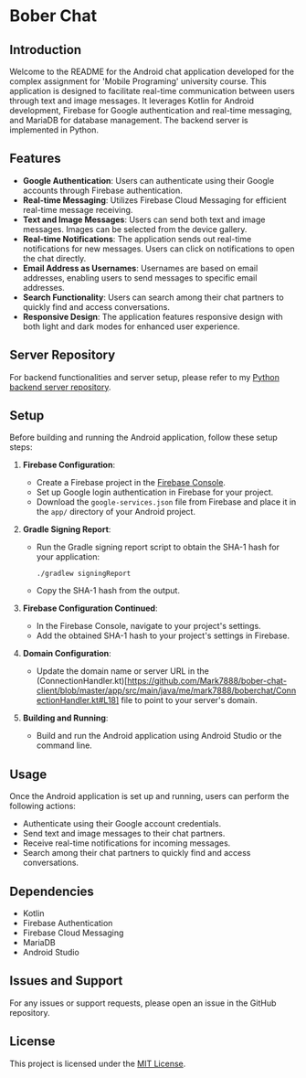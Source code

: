 # Bober Chat

## Introduction
Welcome to the README for the Android chat application developed for the complex assignment for 'Mobile Programing' university course. This application is designed to facilitate real-time communication between users through text and image messages. It leverages Kotlin for Android development, Firebase for Google authentication and real-time messaging, and MariaDB for database management. The backend server is implemented in Python.

## Features
- **Google Authentication**: Users can authenticate using their Google accounts through Firebase authentication.
- **Real-time Messaging**: Utilizes Firebase Cloud Messaging for efficient real-time message receiving.
- **Text and Image Messages**: Users can send both text and image messages. Images can be selected from the device gallery.
- **Real-time Notifications**: The application sends out real-time notifications for new messages. Users can click on notifications to open the chat directly.
- **Email Address as Usernames**: Usernames are based on email addresses, enabling users to send messages to specific email addresses.
- **Search Functionality**: Users can search among their chat partners to quickly find and access conversations.
- **Responsive Design**: The application features responsive design with both light and dark modes for enhanced user experience.

## Server Repository
For backend functionalities and server setup, please refer to my [Python backend server repository](https://github.com/Mark7888/bober-chat-server).

## Setup
Before building and running the Android application, follow these setup steps:

1. **Firebase Configuration**:
   - Create a Firebase project in the [Firebase Console](https://console.firebase.google.com/).
   - Set up Google login authentication in Firebase for your project.
   - Download the `google-services.json` file from Firebase and place it in the `app/` directory of your Android project.

2. **Gradle Signing Report**:
   - Run the Gradle signing report script to obtain the SHA-1 hash for your application:
     ```
     ./gradlew signingReport
     ```
   - Copy the SHA-1 hash from the output.

3. **Firebase Configuration Continued**:
   - In the Firebase Console, navigate to your project's settings.
   - Add the obtained SHA-1 hash to your project's settings in Firebase.

4. **Domain Configuration**:
   - Update the domain name or server URL in the (ConnectionHandler.kt)[https://github.com/Mark7888/bober-chat-client/blob/master/app/src/main/java/me/mark7888/boberchat/ConnectionHandler.kt#L18] file to point to your server's domain.

5. **Building and Running**:
   - Build and run the Android application using Android Studio or the command line.

## Usage
Once the Android application is set up and running, users can perform the following actions:
- Authenticate using their Google account credentials.
- Send text and image messages to their chat partners.
- Receive real-time notifications for incoming messages.
- Search among their chat partners to quickly find and access conversations.

## Dependencies
- Kotlin
- Firebase Authentication
- Firebase Cloud Messaging
- MariaDB
- Android Studio

## Issues and Support
For any issues or support requests, please open an issue in the GitHub repository.

## License
This project is licensed under the [MIT License](LICENSE).
